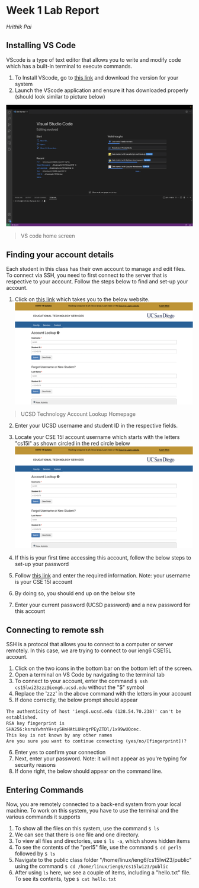 # Week 1 Lab Report 
*Hrithik Pai*


## Installing VS Code
VScode is a type of text editor that allows you to write and modify code which has a built-in terminal to execute commands.
1. To Install VScode, go to [this link](https://code.visualstudio.com/download) and download the version for your system
2. Launch the VScode application and ensure it has downloaded properly (should look similar to picture below)

![Image](https://github.com/hpai1/cse15l-lab-reports/blob/main/Screen%20Shot%202023-01-13%20at%204.40.58%20PM.png)
> VS code home screen

## Finding your account details
Each student in this class has their own account to manage and edit files. 
To connect via SSH, you need to first connect to the server that is respective to your account. 
Follow the steps below to find and set-up your account. 
1. Click on [this link](https://sdacs.ucsd.edu/~icc/index.php) which takes you to the below website. 
![Image](https://github.com/hpai1/cse15l-lab-reports/blob/main/Screen%20Shot%202023-01-13%20at%204.45.33%20PM.png)
> UCSD Technology Account Lookup Homepage
2. Enter your UCSD username and student ID in the respective fields.
3. Locate your CSE 15l account username which starts with the letters "cs15l" as shown circled in the red circle below
![Image](https://github.com/hpai1/cse15l-lab-reports/blob/main/Screen%20Shot%202023-01-13%20at%204.45.33%20PM.png)
4. If this is your first time accessing this account, follow the below steps to set-up your password
5. Follow [this link](https://sdacs.ucsd.edu/~icc/password.php) and enter the required information. Note: your username is your CSE 15l account
6. By doing so, you should end up on the below site

7. Enter your current password (UCSD password) and a new password for this account


## Connecting to remote ssh
SSH is a protocol that allows you to connect to a computer or server remotely. 
In this case, we are trying to connect to our ieng6 CSE15L account. 

1. Click on the two icons in the bottom bar on the bottom left of the screen. 
2. Open a terminal on VS Code by navigating to the terminal tab
3. To connect to your account, enter the command `$ ssh cs15lwi23zzz@ieng6.ucsd.edu` without the "$" symbol 
4. Replace the 'zzz' in the above command with the letters in your account
5. If done correctly, the below prompt should appear
  ```
  The authenticity of host 'ieng6.ucsd.edu (128.54.70.238)' can't be established.
RSA key fingerprint is SHA256:ksruYwhnYH+sySHnHAtLUHngrPEyZTDl/1x99wUQcec.
This key is not known by any other names
Are you sure you want to continue connecting (yes/no/[fingerprint])?
  
  ```
6. Enter yes to confirm your connection
7. Next, enter your password. Note: it will not appear as you're typing for security reasons
8. If done right, the below should appear on the command line. 

## Entering Commands
Now, you are remotely connected to a back-end system from your local machine. 
To work on this system, you have to use the terminal and the various commands it supports
1. To show all the files on this system, use the command `$ ls`
2. We can see that there is one file and one directory. 
3. To view all files and directories, use `$ ls -a`, which shows hidden items
4. To see the contents of the "perl5" file, use the command `$ cd perl5` followed by `$ ls`
5. Navigate to the public class folder "/home/linux/ieng6/cs15lwi23/public" using the command `$ cd /home/linux/ieng6/cs15lwi23/public`
6. After using `ls` here, we see a couple of items, including a "hello.txt" file. To see its contents, type `$ cat hello.txt`
